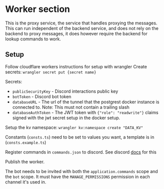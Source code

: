 # Worker section

This is the proxy service, the service that handles proxying the messages.  
This can run independent of the backend service, and does not rely on the backend to proxy messages,
it does however require the backend for lookup commands to work.

## Setup

Follow cloudflare workers instructions for setup with wrangler
Create secrets: `wrangler secret put {secret name}`

Secrets:

- `publicSecurityKey` - Discord interactions public key
- `botToken` - Discord bot token
- `databaseURL` - The url of the tunnel that the postgrest docker instance is connected to. Note: This must not contain a trailing slash
- `databaseAuthToken` - The JWT token with `{"role": "readwrite"}` claims signed with the jwt secret setup in the docker setup.

Setup the kv namespace: `wrangler kv:namespace create "DATA_KV"`

Constants (`consts.ts`) need to be set to values you want, a template is in (`consts.example.ts`)

Register commands in `commands.json` to discord. See discord [docs](https://discord.dev) for this

Publish the worker.

The bot needs to be invited with both the `application.commands` scope and the `bot` scope. It must have the `MANAGE_PERMISSIONS` permission in each channel it's used in.
